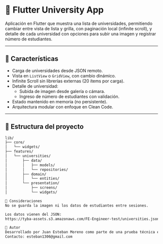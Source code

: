 # 📱 Flutter University App

Aplicación en Flutter que muestra una lista de universidades, permitiendo cambiar entre vista de lista y grilla, con paginación local (infinite scroll), y detalle de cada universidad con opciones para subir una imagen y registrar número de estudiantes.

---

## 🚀 Características

- Carga de universidades desde JSON remoto.
- Vista en `ListView` o `GridView`, con cambio dinámico.
- Infinite Scroll sin librerías externas (20 ítems por carga).
- Detalle de universidad:
  - Subida de imagen desde galería o cámara.
  - Ingreso de número de estudiantes con validación.
- Estado mantenido en memoria (no persistente).
- Arquitectura modular con enfoque en Clean Code.

---

## 📂 Estructura del proyecto

```bash
lib/
├── core/
│   └── widgets/
├── features/
│   └── universities/
│       ├── data/
│       │   ├── models/
│       │   └── repositories/
│       ├── domain/
│       │   └── entities/
│       └── presentation/
│           ├── screens/
│           └── widgets/

🧪 Consideraciones
No se guarda la imagen ni los datos de estudiantes entre sesiones.

Los datos vienen del JSON:
https://tyba-assets.s3.amazonaws.com/FE-Engineer-test/universities.json

🧠 Autor
Desarrollado por Juan Esteban Moreno como parte de una prueba técnica en Flutter.
Contacto: esteban1306@gmail.com

